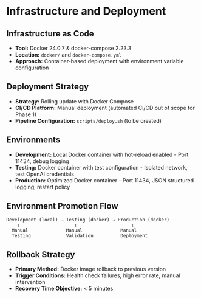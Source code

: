 # Infrastructure and Deployment

## Infrastructure as Code

- **Tool:** Docker 24.0.7 & docker-compose 2.23.3
- **Location:** `docker/` and `docker-compose.yml`
- **Approach:** Container-based deployment with environment variable configuration

## Deployment Strategy

- **Strategy:** Rolling update with Docker Compose
- **CI/CD Platform:** Manual deployment (automated CI/CD out of scope for Phase 1)
- **Pipeline Configuration:** `scripts/deploy.sh` (to be created)

## Environments

- **Development:** Local Docker container with hot-reload enabled - Port 11434, debug logging
- **Testing:** Docker container with test configuration - Isolated network, test OpenAI credentials
- **Production:** Optimized Docker container - Port 11434, JSON structured logging, restart policy

## Environment Promotion Flow

```
Development (local) → Testing (docker) → Production (docker)
    ↓                    ↓                    ↓
  Manual              Manual              Manual
  Testing             Validation          Deployment
```

## Rollback Strategy

- **Primary Method:** Docker image rollback to previous version
- **Trigger Conditions:** Health check failures, high error rate, manual intervention
- **Recovery Time Objective:** < 5 minutes

